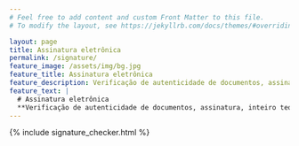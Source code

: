 ```yaml
---
# Feel free to add content and custom Front Matter to this file.
# To modify the layout, see https://jekyllrb.com/docs/themes/#overriding-theme-defaults

layout: page
title: Assinatura eletrônica
permalink: /signature/
feature_image: /assets/img/bg.jpg
feature_title: Assinatura eletrônica
feature_description: Verificação de autenticidade de documentos, assinatura, inteiro teor de arquivos enviados/assinados por mim.
feature_text: |
  # Assinatura eletrônica
  **Verificação de autenticidade de documentos, assinatura, inteiro teor de arquivos enviados/assinados por mim.**
---
```


{% include signature_checker.html %}
